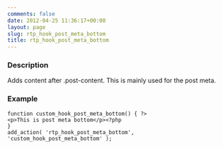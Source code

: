 ```yaml
---
comments: false
date: 2012-04-25 11:36:17+00:00
layout: page
slug: rtp_hook_post_meta_bottom
title: rtp_hook_post_meta_bottom
---
```


### Description


Adds content after .post-content. This is mainly used for the post meta.


### Example



    
    function custom_hook_post_meta_bottom() { ?>
    <p>This is post meta bottom</p><?php
    }
    add_action( 'rtp_hook_post_meta_bottom', 'custom_hook_post_meta_bottom' );
